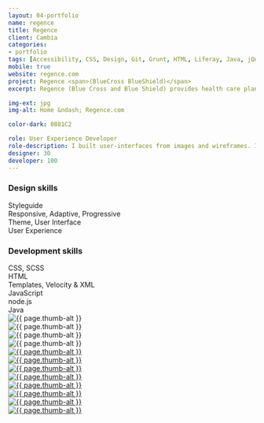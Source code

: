 ```yaml
---
layout: 04-portfolio
name: regence
title: Regence
client: Cambia
categories:
- portfolio
tags: [Accessibility, CSS, Design, Git, Grunt, HTML, Liferay, Java, jQuery, PHP, Portal, Responsive, SASS/SCSS, Styleguide, Theme, Twitter Bootstrap, Velocity]
mobile: true
website: regence.com
project: Regence <span>(BlueCross BlueShield)</span>
excerpt: Regence (Blue Cross and Blue Shield) provides health care plans for Oregon, Utah, and Idaho. The web site provides resources for all visitors and allows members to administer their plans.

img-ext: jpg
img-alt: Home &ndash; Regence.com

color-dark: 0881C2

role: User Experience Developer
role-description: I built user-interfaces from images and wireframes. I had ownership of the portal theme, templates, and styleguide. I used Sublime Text to code and Grunt to build. I designed directly in the browser using the Twitter Bootstrap framework and SCSS. I encouraged responsive design, accessibility, and more efficient coding practices.
designer: 30
developer: 100
---
```


<section class="row--moat portfolio__skills">
  <div class="col-half">
    <div class="container">
      <h3 class="breakdown-title"><b>Design</b> skills</h3>
      <div class="progress">
        <div class="progress-bar" role="progressbar" aria-valuenow="100" aria-valuemin="0" aria-valuemax="100" style="width: 100%;">
          Styleguide
        </div>
      </div>
      <div class="progress">
        <div class="progress-bar" role="progressbar" aria-valuenow="95" aria-valuemin="0" aria-valuemax="100" style="width: 95%;">
          Responsive, Adaptive, Progressive
        </div>
      </div>
      <div class="progress">
        <div class="progress-bar" role="progressbar" aria-valuenow="95" aria-valuemin="0" aria-valuemax="100" style="width: 95%;">
          Theme, User Interface
        </div>
      </div>
      <div class="progress">
        <div class="progress-bar" role="progressbar" aria-valuenow="75" aria-valuemin="0" aria-valuemax="100" style="width: 75%;">
          User Experience
        </div>
      </div>
    </div>
  </div>
  <div class="col-half">
    <div class="container">
      <h3 class="breakdown-title"><b>Development</b> skills</h3>
      <div class="progress">
        <div class="progress-bar" role="progressbar" aria-valuenow="100" aria-valuemin="0" aria-valuemax="100" style="width: 100%;">
          CSS, SCSS
        </div>
      </div>
      <div class="progress">
        <div class="progress-bar" role="progressbar" aria-valuenow="100" aria-valuemin="0" aria-valuemax="100" style="width: 100%;">
          HTML
        </div>
      </div>
      <div class="progress">
        <div class="progress-bar" role="progressbar" aria-valuenow="65" aria-valuemin="0" aria-valuemax="100" style="width: 65%;">
          Templates, Velocity &amp; XML
        </div>
      </div>
      <div class="progress">
        <div class="progress-bar" role="progressbar" aria-valuenow="50" aria-valuemin="0" aria-valuemax="100" style="width: 50%;">
          JavaScript
        </div>
      </div>
      <div class="progress">
        <div class="progress-bar" role="progressbar" aria-valuenow="25" aria-valuemin="0" aria-valuemax="100" style="width: 25%;">
          node.js
        </div>
      </div>
      <div class="progress">
        <div class="progress-bar" role="progressbar" aria-valuenow="15" aria-valuemin="0" aria-valuemax="100" style="width: 15%;">
          Java
        </div>
      </div>
    </div>
  </div>
</section>

<section class="portfolio__screens">
  <div class="row">
    <div class="portfolio__item">
      <div class="portfolio__image">
        <img src="/images/portfolio/{{ page.name }}/thumb/{{ page.name }}-01.{{ page.img-ext }}" alt="{{ page.thumb-alt }}" lazyload="lazyload">
      </div>
    </div>
    <div class="portfolio__item">
      <div class="portfolio__image">
        <img src="/images/portfolio/{{ page.name }}/thumb/{{ page.name }}-02.{{ page.img-ext }}" alt="{{ page.thumb-alt }}" lazyload="lazyload">
      </div>
    </div>
    <div class="portfolio__item">
      <div class="portfolio__image">
        <img src="/images/portfolio/{{ page.name }}/thumb/{{ page.name }}-03.{{ page.img-ext }}" alt="{{ page.thumb-alt }}" lazyload="lazyload">
      </div>
    </div>
    <div class="portfolio__item">
      <div class="portfolio__image">
        <img src="/images/portfolio/{{ page.name }}/thumb/{{ page.name }}-04.{{ page.img-ext }}" alt="{{ page.thumb-alt }}" lazyload="lazyload">
      </div>
    </div>
    <div class="portfolio__item">
      <a href="#">
        <div class="portfolio__image">
          <img src="/images/portfolio/{{ page.name }}/thumb/{{ page.name }}-05.{{ page.img-ext }}" alt="{{ page.thumb-alt }}" lazyload="lazyload">
        </div>
      </a>
    </div>
    <div class="portfolio__item">
      <a href="#">
        <div class="portfolio__image">
          <img src="/images/portfolio/{{ page.name }}/thumb/{{ page.name }}-06.{{ page.img-ext }}" alt="{{ page.thumb-alt }}" lazyload="lazyload">
        </div>
      </a>
    </div>
    <div class="portfolio__item">
      <a href="#">
        <div class="portfolio__image">
          <img src="/images/portfolio/{{ page.name }}/thumb/{{ page.name }}-07.{{ page.img-ext }}" alt="{{ page.thumb-alt }}" lazyload="lazyload">
        </div>
      </a>
    </div>
    <div class="portfolio__item">
      <a href="#">
        <div class="portfolio__image">
          <img src="/images/portfolio/{{ page.name }}/thumb/{{ page.name }}-08.{{ page.img-ext }}" alt="{{ page.thumb-alt }}" lazyload="lazyload">
        </div>
      </a>
    </div>
    <div class="portfolio__item">
      <a href="#">
        <div class="portfolio__image">
          <img src="/images/portfolio/{{ page.name }}/thumb/{{ page.name }}-09.{{ page.img-ext }}" alt="{{ page.thumb-alt }}" lazyload="lazyload">
        </div>
      </a>
    </div>
    <div class="portfolio__item">
      <a href="#">
        <div class="portfolio__image">
          <img src="/images/portfolio/{{ page.name }}/thumb/{{ page.name }}-10.{{ page.img-ext }}" alt="{{ page.thumb-alt }}" lazyload="lazyload">
        </div>
      </a>
    </div>
    <div class="portfolio__item">
      <a href="#">
        <div class="portfolio__image">
          <img src="/images/portfolio/{{ page.name }}/thumb/{{ page.name }}-11.{{ page.img-ext }}" alt="{{ page.thumb-alt }}" lazyload="lazyload">
        </div>
      </a>
    </div>
    <div class="portfolio__item">
      <a href="#">
        <div class="portfolio__image">
          <img src="/images/portfolio/{{ page.name }}/thumb/{{ page.name }}-12.{{ page.img-ext }}" alt="{{ page.thumb-alt }}" lazyload="lazyload">
        </div>
      </a>
    </div>
  </div>
</section>
